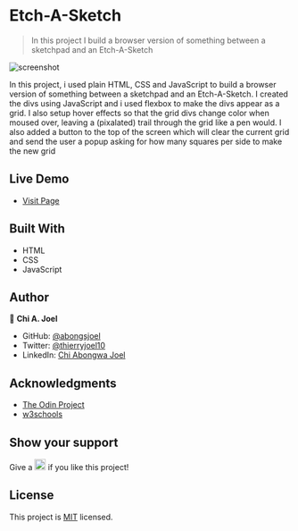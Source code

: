 
# Etch-A-Sketch

> In this project I build a browser version of something between a sketchpad and an Etch-A-Sketch

![screenshot](../master/screenshot.png)

In this project, i used plain HTML, CSS and JavaScript to build a browser version of something between a sketchpad and an Etch-A-Sketch. I created the divs using JavaScript and i used flexbox to make the divs appear as a grid. I also setup hover effects so that the grid divs change color when moused over, leaving a (pixalated) trail through the grid like a pen would. I also added a button to the top of the screen which will clear the current grid and send the user a popup asking for how many squares per side to make the new grid

## Live Demo 

- [Visit Page](https://abongsjoel.github.io/Etch-A-Sketch/)

## Built With

- HTML
- CSS
- JavaScript

## Author

👤 **Chi A. Joel**

- GitHub: [@abongsjoel](https://github.com/abongsjoel)
- Twitter: [@thierryjoel10](https://twitter.com/ThierryJoel10)
- LinkedIn: [Chi Abongwa Joel](https://www.linkedin.com/in/chi-abongwa-joel-b4285a97/)

## Acknowledgments

- [The Odin Project](https://www.theodinproject.com)
- [w3schools](https://www.w3schools.com)

## Show your support
<p> Give a 
  <g-emoji class="g-emoji" alias="star" fallback-src="https://github.githubassets.com/images/icons/emoji/unicode/2b50.png"><img class="emoji" alt="star" height="20" width="20" src="https://github.githubassets.com/images/icons/emoji/unicode/2b50.png"></g-emoji>
  if you like this project!</p>

## License
  <p>This project is <a href="../master/LICENSE">MIT</a> licensed.</p>